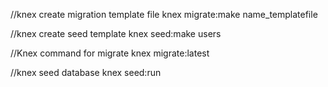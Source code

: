 //knex create migration template file
knex migrate:make name_templatefile

//knex create seed template
knex seed:make users

//Knex command for migrate
knex migrate:latest

//knex seed database
knex seed:run